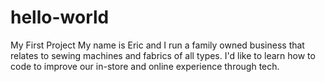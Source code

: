 # hello-world
My First Project
My name is Eric and I run a family owned business that relates to sewing machines and fabrics of all types.  I'd like to learn how to code to improve our in-store and online experience through tech.
